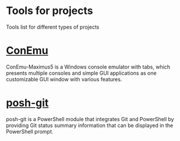 # Tools for projects
Tools list for different types of projects

# [ConEmu](https://conemu.github.io/)
ConEmu-Maximus5 is a Windows console emulator with tabs, which presents multiple consoles and simple GUI applications as one customizable GUI window with various features.

# [posh-git](https://github.com/dahlbyk/posh-git)
posh-git is a PowerShell module that integrates Git and PowerShell by providing Git status summary information that can be displayed in the PowerShell prompt.